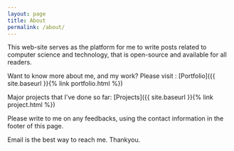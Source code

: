 ```yaml
---
layout: page
title: About
permalink: /about/
---
```


This web-site serves as the platform for me to write posts related to computer science and technology, that is open-source and available for all readers.


Want to know more about me, and my work? Please visit :
[Portfolio]({{ site.baseurl }}{% link portfolio.html %})

Major projects that I've done so far:
[Projects]({{ site.baseurl }}{% link project.html %})

Please write to me on any feedbacks, using the contact information in the footer of this page.

Email is the best way to reach me. Thankyou.

